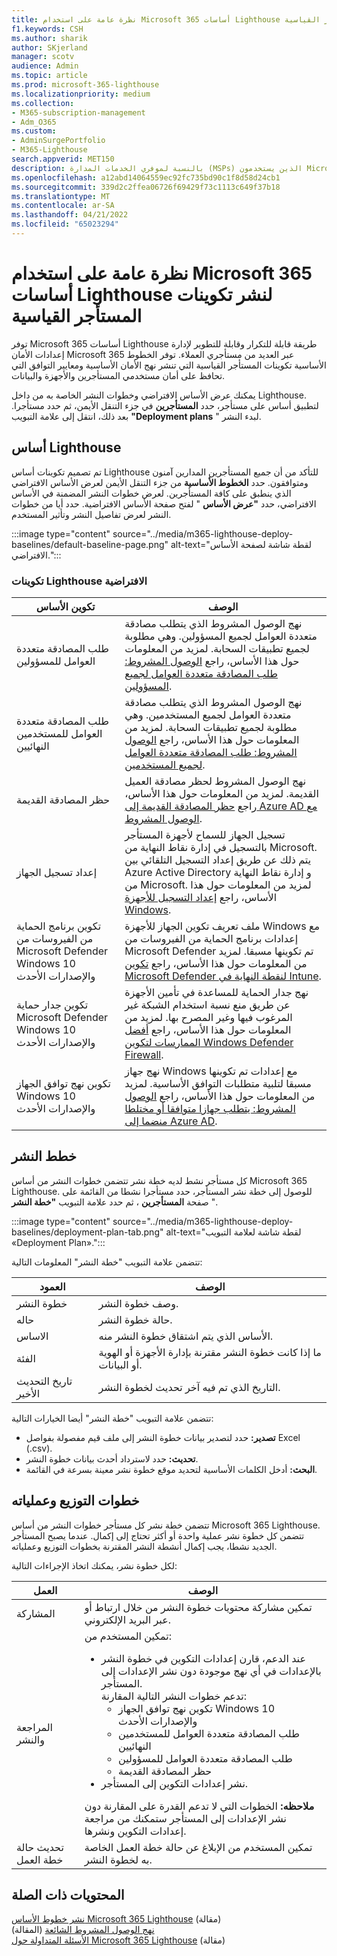 ```yaml
---
title: نظرة عامة على استخدام Microsoft 365 أساسات Lighthouse لنشر تكوينات المستأجر القياسية
f1.keywords: CSH
ms.author: sharik
author: SKjerland
manager: scotv
audience: Admin
ms.topic: article
ms.prod: microsoft-365-lighthouse
ms.localizationpriority: medium
ms.collection:
- M365-subscription-management
- Adm_O365
ms.custom:
- AdminSurgePortfolio
- M365-Lighthouse
search.appverid: MET150
description: بالنسبة لموفري الخدمات المدارة (MSPs) الذين يستخدمون Microsoft 365 Lighthouse، تعرف على كيفية استخدام الخطوط الأساسية لنشر تكوينات المستأجر القياسية.
ms.openlocfilehash: a12abd14064559ec92fc735bd90c1f8d58d24cb1
ms.sourcegitcommit: 339d2c2ffea06726f69429f73c1113c649f37b18
ms.translationtype: MT
ms.contentlocale: ar-SA
ms.lasthandoff: 04/21/2022
ms.locfileid: "65023294"
---
```

# <a name="overview-of-using-microsoft-365-lighthouse-baselines-to-deploy-standard-tenant-configurations"></a>نظرة عامة على استخدام Microsoft 365 أساسات Lighthouse لنشر تكوينات المستأجر القياسية 

توفر Microsoft 365 أساسات Lighthouse طريقة قابلة للتكرار وقابلة للتطوير لإدارة إعدادات الأمان Microsoft 365 عبر العديد من مستأجري العملاء. توفر الخطوط الأساسية تكوينات المستأجر القياسية التي تنشر نهج الأمان الأساسية ومعايير التوافق التي تحافظ على أمان مستخدمي المستأجرين والأجهزة والبيانات.

يمكنك عرض الأساس الافتراضي وخطوات النشر الخاصة به من داخل Lighthouse. لتطبيق أساس على مستأجر، حدد **المستأجرين** في جزء التنقل الأيمن، ثم حدد مستأجرا. بعد ذلك، انتقل إلى علامة التبويب **"Deployment plans** " لبدء النشر.

## <a name="lighthouse-baseline"></a>أساس Lighthouse

تم تصميم تكوينات أساس Lighthouse للتأكد من أن جميع المستأجرين المدارين آمنون ومتوافقون. حدد **الخطوط الأساسية** من جزء التنقل الأيمن لعرض الأساس الافتراضي الذي ينطبق على كافة المستأجرين.  لعرض خطوات النشر المضمنة في الأساس الافتراضي، حدد **"عرض الأساس** " لفتح صفحة الأساس الافتراضية. حدد أيا من خطوات النشر لعرض تفاصيل النشر وتأثير المستخدم.

:::image type="content" source="../media/m365-lighthouse-deploy-baselines/default-baseline-page.png" alt-text="لقطة شاشة لصفحة الأساس الافتراضي.":::

### <a name="default-lighthouse-configurations"></a>تكوينات Lighthouse الافتراضية

| تكوين الأساس | الوصف |
|--|--|
| طلب المصادقة متعددة العوامل للمسؤولين | نهج الوصول المشروط الذي يتطلب مصادقة متعددة العوامل لجميع المسؤولين. وهي مطلوبة لجميع تطبيقات السحابة. لمزيد من المعلومات حول هذا الأساس، راجع [الوصول المشروط: طلب المصادقة متعددة العوامل لجميع المسؤولين](/azure/active-directory/conditional-access/howto-conditional-access-policy-admin-mfa).|
| طلب المصادقة متعددة العوامل للمستخدمين النهائيين | نهج الوصول المشروط الذي يتطلب مصادقة متعددة العوامل لجميع المستخدمين.  وهي مطلوبة لجميع تطبيقات السحابة. لمزيد من المعلومات حول هذا الأساس، راجع [الوصول المشروط: طلب المصادقة متعددة العوامل لجميع المستخدمين](/azure/active-directory/conditional-access/howto-conditional-access-policy-all-users-mfa). |
| حظر المصادقة القديمة | نهج الوصول المشروط لحظر مصادقة العميل القديمة. لمزيد من المعلومات حول هذا الأساس، راجع [حظر المصادقة القديمة إلى Azure AD مع الوصول المشروط](/azure/active-directory/conditional-access/block-legacy-authentication).|
| إعداد تسجيل الجهاز | تسجيل الجهاز للسماح لأجهزة المستأجر بالتسجيل في إدارة نقاط النهاية من Microsoft. يتم ذلك عن طريق إعداد التسجيل التلقائي بين Azure Active Directory و إدارة نقاط النهاية من Microsoft. لمزيد من المعلومات حول هذا الأساس، راجع [إعداد التسجيل للأجهزة Windows](/mem/intune/enrollment/windows-enroll). |
| تكوين برنامج الحماية من الفيروسات من Microsoft Defender Windows 10 والإصدارات الأحدث | ملف تعريف تكوين الجهاز للأجهزة Windows مع إعدادات برنامج الحماية من الفيروسات من Microsoft Defender تم تكوينها مسبقا. لمزيد من المعلومات حول هذا الأساس، راجع [تكوين Microsoft Defender لنقطة النهاية في Intune](/mem/intune/protect/advanced-threat-protection-configure).|
| تكوين جدار حماية Microsoft Defender Windows 10 والإصدارات الأحدث | نهج جدار الحماية للمساعدة في تأمين الأجهزة عن طريق منع نسبة استخدام الشبكة غير المرغوب فيها وغير المصرح بها. لمزيد من المعلومات حول هذا الأساس، راجع [أفضل الممارسات لتكوين Windows Defender Firewall](/windows/security/threat-protection/windows-firewall/best-practices-configuring).  |
| تكوين نهج توافق الجهاز Windows 10 والإصدارات الأحدث | نهج جهاز Windows مع إعدادات تم تكوينها مسبقا لتلبية متطلبات التوافق الأساسية. لمزيد من المعلومات حول هذا الأساس، راجع [الوصول المشروط: يتطلب جهازا متوافقا أو مختلطا منضما إلى Azure AD](/azure/active-directory/conditional-access/howto-conditional-access-policy-compliant-device). |

## <a name="deployment-plans"></a>خطط النشر

كل مستأجر نشط لديه خطة نشر تتضمن خطوات النشر من أساس Microsoft 365 Lighthouse. للوصول إلى خطة نشر المستأجر، حدد مستأجرا نشطا من القائمة على صفحة **المستأجرين** ، ثم حدد علامة التبويب **"خطة النشر** ".

:::image type="content" source="../media/m365-lighthouse-deploy-baselines/deployment-plan-tab.png" alt-text="لقطة شاشة لعلامة التبويب «Deployment Plan».":::

تتضمن علامة التبويب "خطة النشر" المعلومات التالية:


|العمود  |الوصف  |
|---------|---------|
|خطوة النشر     |  وصف خطوة النشر.       |
|حاله     |حالة خطوة النشر.         |
|الاساس     |الأساس الذي يتم اشتقاق خطوة النشر منه.         |
|الفئة     | ما إذا كانت خطوة النشر مقترنة بإدارة الأجهزة أو الهوية أو البيانات.        |
|تاريخ التحديث الأخير    | التاريخ الذي تم فيه آخر تحديث لخطوة النشر.        |


تتضمن علامة التبويب "خطة النشر" أيضا الخيارات التالية:

- **تصدير:** حدد لتصدير بيانات خطوة النشر إلى ملف قيم مفصولة بفواصل Excel (.csv).
- **تحديث:** حدد لاسترداد أحدث بيانات خطوة النشر.
- **البحث:** أدخل الكلمات الأساسية لتحديد موقع خطوة نشر معينة بسرعة في القائمة.

## <a name="deployment-steps-and-processes"></a>خطوات التوزيع وعملياته

تتضمن خطة نشر كل مستأجر خطوات النشر من أساس Microsoft 365 Lighthouse. تتضمن كل خطوة نشر عملية واحدة أو أكثر تحتاج إلى إكمال. عندما يصبح المستأجر الجديد نشطا، يجب إكمال أنشطة النشر المقترنة بخطوات التوزيع وعملياته.

لكل خطوة نشر، يمكنك اتخاذ الإجراءات التالية:

|العمل  |الوصف  |
|---------|---------|
| المشاركة    |  تمكين مشاركة محتويات خطوة النشر من خلال ارتباط أو عبر البريد الإلكتروني.    |
| المراجعة والنشر    |  تمكين المستخدم من: <ul><li>عند الدعم، قارن إعدادات التكوين في خطوة النشر بالإعدادات في أي نهج موجودة دون نشر الإعدادات إلى المستأجر.<br>تدعم خطوات النشر التالية المقارنة:</br><ul><li>تكوين نهج توافق الجهاز Windows 10 والإصدارات الأحدث</li><li>طلب المصادقة متعددة العوامل للمستخدمين النهائيين</li><li>طلب المصادقة متعددة العوامل للمسؤولين</li><li>حظر المصادقة القديمة</li></ul></li> <li>نشر إعدادات التكوين إلى المستأجر.</li></ul>**ملاحظه:** الخطوات التي لا تدعم القدرة على المقارنة دون نشر الإعدادات إلى المستأجر ستمكنك من مراجعة إعدادات التكوين ونشرها.|
| تحديث حالة خطة العمل    |  تمكين المستخدم من الإبلاغ عن حالة خطة العمل الخاصة به لخطوة النشر.      |

## <a name="related-content"></a>المحتويات ذات الصلة

[نشر خطوط الأساس Microsoft 365 Lighthouse](m365-lighthouse-deploy-baselines.md) (مقالة)\
[نهج الوصول المشروط الشائعة](/azure/active-directory/conditional-access/concept-conditional-access-policy-common) (المقالة)\
[الأسئلة المتداولة حول Microsoft 365 Lighthouse](m365-lighthouse-faq.yml) (مقالة)
